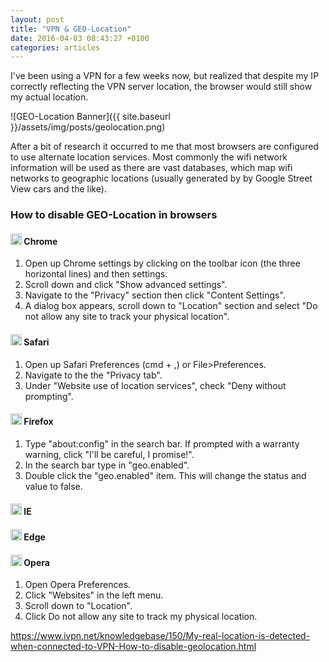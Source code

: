 ```yaml
---
layout: post
title: "VPN & GEO-Location"
date: 2016-04-03 08:43:27 +0100
categories: articles
---
```


I've been using a VPN for a few weeks now, but realized that despite my IP correctly reflecting the VPN server location, the browser would still show my actual location.

![GEO-Location Banner]({{ site.baseurl }}/assets/img/posts/geolocation.png)

After a bit of research it occurred to me that most browsers are configured to use alternate location services. Most commonly the wifi network information will be used as there are vast databases, which map wifi networks to geographic locations (usually generated by by Google Street View cars and the like).

### How to disable GEO-Location in browsers

#### <img src="{{ site.baseurl }}/assets/img/posts/browser-chrome.png" alt="Chrome" width="18px"> Chrome
1. Open up Chrome settings by clicking on the toolbar icon (the three horizontal lines) and then settings.
2. Scroll down and click "Show advanced settings".
3. Navigate to the "Privacy" section then click "Content Settings".
4. A dialog box appears, scroll down to "Location" section and select "Do not allow any site to track your physical location".

#### <img src="{{ site.baseurl }}/assets/img/posts/browser-safari.png" alt="Safari" width="18px"> Safari
1. Open up Safari Preferences (cmd + ,) or  File>Preferences.
2. Navigate to the the "Privacy tab".
3. Under "Website use of location services", check "Deny without prompting".

#### <img src="{{ site.baseurl }}/assets/img/posts/browser-firefox.png" alt="Firefox" width="18px"> Firefox
1. Type "about:config" in the search bar. If prompted with a warranty warning, click "I'll be careful, I promise!".
2. In the search bar type in "geo.enabled".
3. Double click the "geo.enabled" item. This will change the status and value to false.

#### <img src="{{ site.baseurl }}/assets/img/posts/browser-ie.png" alt="Internet Explorer" width="18px"> IE

#### <img src="{{ site.baseurl }}/assets/img/posts/browser-edge.png" alt="Edge" width="18px"> Edge

#### <img src="{{ site.baseurl }}/assets/img/posts/browser-opera.png" alt="Opera" width="18px"> Opera
1. Open Opera Preferences.
2. Click "Websites" in the left menu.
3. Scroll down to "Location".
4. Click Do not allow any site to track my physical location.

https://www.ivpn.net/knowledgebase/150/My-real-location-is-detected-when-connected-to-VPN-How-to-disable-geolocation.html
